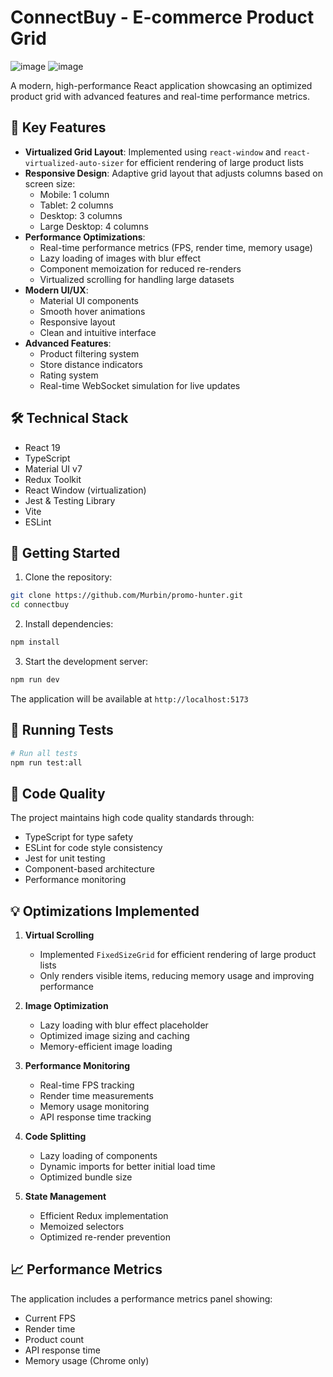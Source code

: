# ConnectBuy - E-commerce Product Grid
![image](https://github.com/user-attachments/assets/4dcf276b-b8f5-42c1-85a1-0930f2743f02)
![image](https://github.com/user-attachments/assets/96d4648b-3dd8-401b-ac06-a2fc43a97e8d)

A modern, high-performance React application showcasing an optimized product grid with advanced features and real-time performance metrics.

## 🚀 Key Features

- **Virtualized Grid Layout**: Implemented using `react-window` and `react-virtualized-auto-sizer` for efficient rendering of large product lists
- **Responsive Design**: Adaptive grid layout that adjusts columns based on screen size:
  - Mobile: 1 column
  - Tablet: 2 columns
  - Desktop: 3 columns
  - Large Desktop: 4 columns
- **Performance Optimizations**:
  - Real-time performance metrics (FPS, render time, memory usage)
  - Lazy loading of images with blur effect
  - Component memoization for reduced re-renders
  - Virtualized scrolling for handling large datasets
- **Modern UI/UX**:
  - Material UI components
  - Smooth hover animations
  - Responsive layout
  - Clean and intuitive interface
- **Advanced Features**:
  - Product filtering system
  - Store distance indicators
  - Rating system
  - Real-time WebSocket simulation for live updates

## 🛠️ Technical Stack

- React 19
- TypeScript
- Material UI v7
- Redux Toolkit
- React Window (virtualization)
- Jest & Testing Library
- Vite
- ESLint

## 🚀 Getting Started

1. Clone the repository:

```bash
git clone https://github.com/Murbin/promo-hunter.git
cd connectbuy
```

2. Install dependencies:

```bash
npm install
```

3. Start the development server:

```bash
npm run dev
```

The application will be available at `http://localhost:5173`

## 🧪 Running Tests

```bash
# Run all tests
npm run test:all

```

## 🔧 Code Quality

The project maintains high code quality standards through:

- TypeScript for type safety
- ESLint for code style consistency
- Jest for unit testing
- Component-based architecture
- Performance monitoring

## 💡 Optimizations Implemented

1. **Virtual Scrolling**

   - Implemented `FixedSizeGrid` for efficient rendering of large product lists
   - Only renders visible items, reducing memory usage and improving performance

2. **Image Optimization**

   - Lazy loading with blur effect placeholder
   - Optimized image sizing and caching
   - Memory-efficient image loading

3. **Performance Monitoring**

   - Real-time FPS tracking
   - Render time measurements
   - Memory usage monitoring
   - API response time tracking

4. **Code Splitting**

   - Lazy loading of components
   - Dynamic imports for better initial load time
   - Optimized bundle size

5. **State Management**
   - Efficient Redux implementation
   - Memoized selectors
   - Optimized re-render prevention

## 📈 Performance Metrics

The application includes a performance metrics panel showing:

- Current FPS
- Render time
- Product count
- API response time
- Memory usage (Chrome only)
